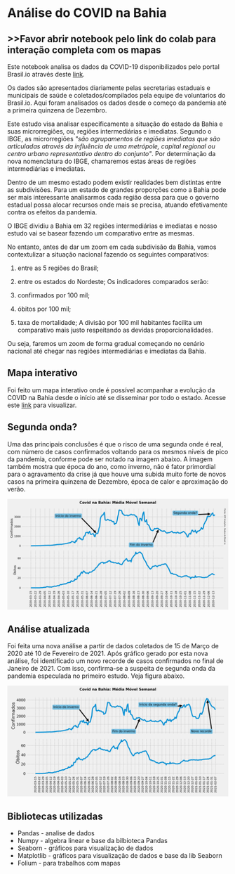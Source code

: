 # Análise do COVID na Bahia
## >>Favor abrir notebook pelo link do colab para interação completa com os mapas


Este notebook analisa os dados da COVID-19 disponibilizados pelo portal Brasil.io através deste [link](https://brasil.io/dataset/covid19/caso/).

Os dados são apresentados diariamente pelas secretarias estaduais e municipais de saúde e coletados/compilados pela equipe de voluntarios do Brasil.io. Aqui foram analisados os dados desde o começo da pandemia até a primeira quinzena de Dezembro.

Este estudo visa analisar especificamente a situação do estado da Bahia e suas microrregiões, ou, regiões intermediárias e imediatas. Segundo o IBGE, as microrregiões *"são agrupamentos de regiões imediatas que são articuladas através da influência de uma metrópole, capital regional ou centro urbano representativo dentro do conjunto"*. Por determinação da nova nomenclatura do IBGE, chamaremos estas áreas de regiões intermediárias e imediatas.

Dentro de um mesmo estado podem existir realidades bem distintas entre as subdivisões. Para um estado de grandes proporções como a Bahia pode ser mais interessante analisarmos cada região dessa para que o governo estadual possa alocar recursos onde mais se precisa, atuando efetivamente contra os efeitos da pandemia.

O IBGE dividiu a Bahia em 32 regiões intermediárias e imediatas e nosso estudo vai se basear fazendo um comparativo entre as mesmas. 

No entanto, antes de dar um zoom em cada subdivisão da Bahia, vamos contextulizar a situação nacional fazendo os seguintes comparativos:

1. entre as 5 regiões do Brasil;
2. entre os estados do Nordeste;
Os indicadores comparados serão:

1. confirmados por 100 mil;
2. óbitos por 100 mil;
3. taxa de mortalidade; 
A divisão por 100 mil habitantes facilita um comparativo mais justo respeitando as devidas proporcionalidades.

Ou seja, faremos um zoom de forma gradual começando no cenário nacional até chegar nas regiões intermediárias e imediatas da Bahia.

## Mapa interativo

Foi feito um mapa interativo onde é possível acompanhar a evolução da COVID na Bahia desde o início até se disseminar por todo o estado. Acesse este [link](https://kpxto.github.io/mapa-covid/) para visualizar.

## Segunda onda?

Uma das principais conclusões é que o risco de uma segunda onde é real, com número de casos confirmados voltando para os mesmos níveis de pico da pandemia, conforme pode ser notado na imagem abaixo. A imagem também mostra que época do ano, como inverno, não é fator primordial para o agravamento da crise já que houve uma subida muito forte de novos casos na primeira quinzena de Dezembro, época de calor e aproximação do verão. 

![covid](covid_bahia.png)

## Análise atualizada

Foi feita uma nova análise a partir de dados coletados de 15 de Março de 2020 até 10 de Fevereiro de 2021. Após gráfico gerado por esta nova análise, foi identificado um novo recorde de casos confirmados no final de Janeiro de 2021. Com isso, confirma-se a suspeita de segunda onda da pandemia especulada no primeiro estudo. Veja figura abaixo.

![covid](nova_analise.png)


## Bibliotecas utilizadas

* Pandas     - analise de dados
* Numpy      - algebra linear e base da bilbioteca Pandas
* Seaborn    - gráficos para visualização de dados
* Matplotlib - gráficos para visualização de dados e base da lib Seaborn
* Folium     - para trabalhos com mapas
